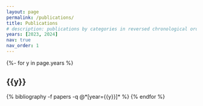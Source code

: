 ```yaml
---
layout: page
permalink: /publications/
title: Publications
# description: publications by categories in reversed chronological order. generated by jekyll-scholar.
years: [2023, 2024]
nav: true
nav_order: 1
---
```

<!-- _pages/publications.md -->
<div class="publications">

{%- for y in page.years %}
  <h2 class="year">{{y}}</h2>
  {% bibliography -f papers -q @*[year={{y}}]* %}
{% endfor %}

</div>
